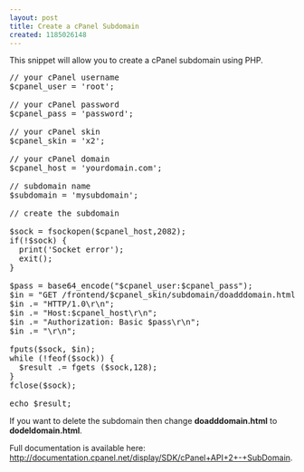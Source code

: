 ```yaml
---
layout: post
title: Create a cPanel Subdomain
created: 1185026148
---
```

This snippet will allow you to create a cPanel subdomain using PHP.
<!--break-->

<pre class="brush:php">
// your cPanel username
$cpanel_user = 'root';

// your cPanel password
$cpanel_pass = 'password';

// your cPanel skin
$cpanel_skin = 'x2';

// your cPanel domain
$cpanel_host = 'yourdomain.com';

// subdomain name
$subdomain = 'mysubdomain';

// create the subdomain

$sock = fsockopen($cpanel_host,2082);
if(!$sock) {
  print('Socket error');
  exit();
}

$pass = base64_encode("$cpanel_user:$cpanel_pass");
$in = "GET /frontend/$cpanel_skin/subdomain/doadddomain.html?rootdomain=$cpanel_host&domain=$subdomain\r\n";
$in .= "HTTP/1.0\r\n";
$in .= "Host:$cpanel_host\r\n";
$in .= "Authorization: Basic $pass\r\n";
$in .= "\r\n";

fputs($sock, $in);
while (!feof($sock)) {
  $result .= fgets ($sock,128);
}
fclose($sock);

echo $result;
</pre>

<p>If you want to delete the subdomain then change <strong>doadddomain.html</strong> to <strong>dodeldomain.html</strong>.</p>

<p>Full documentation is available here: <a href="http://documentation.cpanel.net/display/SDK/cPanel+API+2+-+SubDomain">http://documentation.cpanel.net/display/SDK/cPanel+API+2+-+SubDomain</a>.</p>

